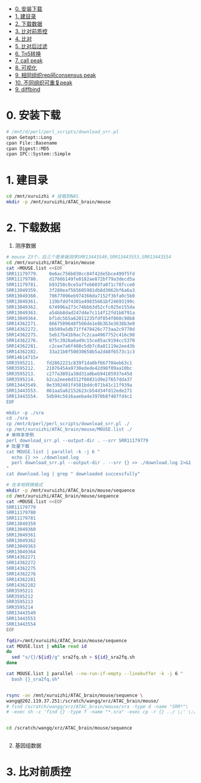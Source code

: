 - [0. 安装下载](#0-安装下载)
- [1. 建目录](#1-建目录)
- [2. 下载数据](#2-下载数据)
- [3. 比对前质控](#3-比对前质控)
- [4. 比对](#4-比对)
- [5. 比对后过滤](#5-post-alignment-processing)
- [6. Tn5转换](#6-shift-reads)
- [7. call peak](#7-call-peaks)
- [8. 可视化](#8-visualization)
- [9. 相同组织rep间consensus peak](#9-寻找rep间consensus-peak)  
- [10. 不同组织可重复peak](#10-不同组织可重复peak)  
- [9. diffbind](#9-使用diffbind做主成分分析)


# 0. 安装下载
```bash
# /mnt/d/perl/perl_scripts/download_srr.pl
cpan Getopt::Long 
cpan File::Basename
cpan Digest::MD5
cpan IPC::System::Simple
```
# 1. 建目录
```bash
cd /mnt/xuruizhi # 挂载到NAS
mkdir -p /mnt/xuruizhi/ATAC_brain/mouse
```

# 2. 下载数据
1. 测序数据
```bash
# mouse 23个，后三个是单端测序SRR13443549,SRR13443553,SRR13443554
cd /mnt/xuruizhi/ATAC_brain/mouse
cat >MOUSE.list <<EOF
SRR11179779.    0e6ac756b030cc84f42de5bce499f5fd
SRR11179780.    d1766b149fe0182ae872bf79a3decd5a
SRR11179781.    b93250c0ce5affeb603fa071c78fcce0
SRR13049359.    3f280eaf565605981db8d3062bf6a6a3
SRR13049360.    70677096eb974366da7152f36fa0c5b0
SRR13049361.    119bfddf4301e49835661bf24693199c
SRR13049362.    674996a273c74bbb3d52cfc025e155da
SRR13049363.    a54bb8dad247d4e7c114f12fd1b8791a
SRR13049364.    bf1dc5b5a62011235fdf854f860c98b8
SRR14362271.    8667509648f566de1e8b3b3e3638b3e0
SRR14362272.    bb509a5db71ff478426c773aa2c9770d
SRR14362275.    5eb17b41b9ac7c2caa4967752c416c98
SRR14362276.    075c3926a6a49c15ce85ac9194cc5370
SRR14362281.    c2cee7a6f408c5db7c8a81119e2ee43b
SRR14362282.    33a21b0f50030658b5a2d48f6573c1c3
SRR14614715×
SRR3595211.    fd2862221c839f1da0bf667704eb63c1
SRR3595212.    21076454a9730edede42d98f09aa10bc
SRR3595213.    c277a3891a38d31a0beb94105937e45d
SRR3595214.    b2ca2eee6d312f08831d9e27657dda37
SRR13443549.   0e3302401f4581bddc071b41c11f939a
SRR13443553.   861aa5a62152623cb54d34fd12ede271
SRR13443554.   5db94c5616aaeba4e3970b8f487fd4c1
EOF 

mkdir -p ./sra
cd ./sra
cp /mnt/d/perl/perl_scripts/download_srr.pl ./
cp /mnt/xuruizhi/ATAC_brain/mouse/MOUSE.list ./
# 单样本举例
perl download_srr.pl --output-dir . --srr SRR11179779
# 批量下载
cat MOUSE.list | parallel -k -j 6 "
  echo {} >> ./download.log
  perl download_srr.pl --output-dir . --srr {} >> ./download.log 2>&1
"
cat download.log | grep " downloaded successfully"
```

```bash
# 在本地转换格式
mkdir -p /mnt/xuruizhi/ATAC_brain/mouse/sequence
cd /mnt/xuruizhi/ATAC_brain/mouse/sequence
cat >MOUSE.list <<EOF
SRR11179779
SRR11179780
SRR11179781
SRR13049359
SRR13049360
SRR13049361
SRR13049362
SRR13049363
SRR13049364
SRR14362271
SRR14362272
SRR14362275
SRR14362276
SRR14362281
SRR14362282
SRR3595211  
SRR3595212
SRR3595213
SRR3595214
SRR13443549
SRR13443553
SRR13443554
EOF

fqdir=/mnt/xuruizhi/ATAC_brain/mouse/sequence
cat MOUSE.list | while read id
do
  sed "s/{}/${id}/g" sra2fq.sh > ${id}_sra2fq.sh
done

cat MOUSE.list | parallel --no-run-if-empty --linebuffer -k -j 6 " 
  bash {}_sra2fq.sh"


rsync -av /mnt/xuruizhi/ATAC_brain/mouse/sequence \
wangq@202.119.37.251:/scratch/wangq/xrz/ATAC_brain/mouse/
# find /scratch/wangq/xrz/ATAC_brain/mouse/sra -type d -name "SRR*"\
# -exec sh -c 'find {} -type f -name "*.sra" -exec cp -r {} ../ \;' \;此代码有错


cd /scratch/wangq/xrz/ATAC_brain/mouse/sequence



```
2. 基因组数据

# 3. 比对前质控
